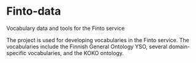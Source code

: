 Finto-data
==========

Vocabulary data and tools for the Finto service

The project is used for developing vocabularies in the Finto service. The
vocabularies include the Finnish General Ontology YSO, several
domain-specific vocabularies, and the KOKO ontology.
